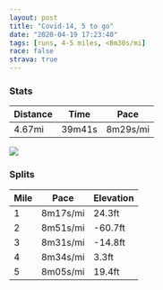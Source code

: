 ```yaml
---
layout: post
title: "Covid-14, 5 to go"
date: "2020-04-19 17:23:40"
tags: [runs, 4-5 miles, <8m30s/mi]
race: false
strava: true
---
```


### Stats

| Distance | Time | Pace |
|----------|------|------|
|4.67mi|39m41s|8m29s/mi|

<img src='https://maps.googleapis.com/maps/api/staticmap?maptype=roadmap&path=enc:sblwF`nqbMMLOBMLQHKL]BSJe@Dm@ZUFKJWDULM?sBPw@`@[\QNo@XSPaB`Ai@b@EJS@OHUBk@`@YH}@`@O@UFeAj@cA^e@Bg@RkAh@a@\q@^YJs@P_@DgBl@_Af@c@`@eAl@eBz@QD[AkB`@y@\aAf@WDOHo@`@c@PIJKXQTg@Ri@ZYLa@\i@Tg@^u@X}@NMHo@T]TGJs@Tu@r@mAd@QNgAd@YRcAf@a@l@IZGBMRKBSXIBQNe@r@CZEFSBSEWJMRQb@QXGTSNa@DWHWKWSWECEKGk@KOG{@aAe@]HBDHB?ZAFD@DQZAPa@`ACb@IAw@k@GA]g@SKMAm@FGD[CUFg@Q]U_@Ec@Sm@AKCIEY[o@a@KA[FaB[o@Ce@Y[_@IOWSKCSDo@?c@Mc@Ww@JQTSd@w@v@KRIJCLKX@J?RD\ITMn@c@r@Wx@GFE?MPEJA^CDICHDAJQ\CZWf@QJQT]jAGHEb@GV_@n@MN[h@OPIh@IZWXMb@KT_@fBSf@OVSj@GTg@lAW\GVs@|AS`AGJGBIJM@UE[Oc@EEAGHK@oAMM@YAeBl@GFALGDAJYRi@LGJSDc@Zc@JQLk@Fa@Te@b@c@RSCw@_@CCAKWQo@Q]OGKKIoA_@SQ_@Km@c@s@I{@k@S?SOk@Wg@MSM_@a@[QICGHcA[EKKIc@UIMOIo@OS?MEe@m@KUGEc@GWQm@Qq@O_@CMKE@MI[`@e@`@{@d@URM@UPa@@UFYPUHa@VWLk@b@]FOFU?a@LY@CH[Cs@i@KAUHYEWOQOSKs@Qc@WMCg@c@_@KM?qAcA[OSSMAKEMIUYiAo@OOq@_@c@Om@]w@i@OSYUGIiAo@QSYS]g@MIa@Uu@WQOCBIAa@W]]YQo@m@o@c@u@y@YSUa@EMMUEQUWICMBMEACQAYGcA}@_@SQOS[UGOIaAw@EA_@[EKUSWSME_@[GKi@Qk@GUEMG[SQ[WS[OO]QSiAu@{@QMGU[_@UKQe@]]k@_@UYIg@k@a@D[Ei@w@MGu@g@OBOIUSUi@MKWZUb@w@v@Qp@SRMVORQ~@ARK^Cj@Kh@EBMf@ITc@HKFOf@Q\ETCZ@NAJSn@G^[bACRGF&key=AIzaSyC1MId7bFpkLXNAaYhBSTb8jLyiSqzbDtM&size=800x800&markers=color:yellow|label:S|40.69946,-73.98641&markers=color:green|label:F|40.75584000000004,-73.99615000000009'>

### Splits

| Mile | Pace | Elevation |
|------|------|-----------|
|1|8m17s/mi|24.3ft|
|2|8m51s/mi|-60.7ft|
|3|8m31s/mi|-14.8ft|
|4|8m34s/mi|3.3ft|
|5|8m05s/mi|19.4ft|

